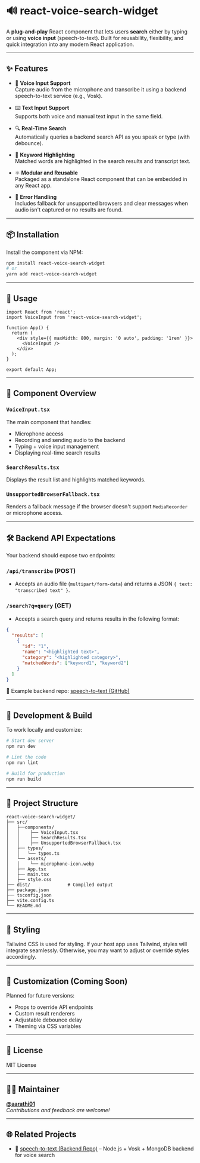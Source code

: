 # 🔊 react-voice-search-widget

A **plug-and-play** React component that lets users **search** either by typing or using **voice input** (speech-to-text). Built for reusability, flexibility, and quick integration into any modern React application.

---

## ✨ Features

- 🎤 **Voice Input Support**  
  Capture audio from the microphone and transcribe it using a backend speech-to-text service (e.g., Vosk).

- ⌨️ **Text Input Support**  
  Supports both voice and manual text input in the same field.

- 🔍 **Real-Time Search**  
  Automatically queries a backend search API as you speak or type (with debounce).

- 🎯 **Keyword Highlighting**  
  Matched words are highlighted in the search results and transcript text.

- ⚛️ **Modular and Reusable**  
  Packaged as a standalone React component that can be embedded in any React app.

- 💬 **Error Handling**  
  Includes fallback for unsupported browsers and clear messages when audio isn't captured or no results are found.

---

## 📦 Installation

Install the component via NPM:

```bash
npm install react-voice-search-widget
# or
yarn add react-voice-search-widget
```

---

## 🚀 Usage

```tsx
import React from 'react';
import VoiceInput from 'react-voice-search-widget';

function App() {
  return (
    <div style={{ maxWidth: 800, margin: '0 auto', padding: '1rem' }}>
      <VoiceInput />
    </div>
  );
}

export default App;
```

---

## 🧱 Component Overview

### `VoiceInput.tsx`

The main component that handles:
- Microphone access
- Recording and sending audio to the backend
- Typing + voice input management
- Displaying real-time search results

### `SearchResults.tsx`

Displays the result list and highlights matched keywords.

### `UnsupportedBrowserFallback.tsx`

Renders a fallback message if the browser doesn't support `MediaRecorder` or microphone access.

---

## 🛠️ Backend API Expectations

Your backend should expose two endpoints:

### `/api/transcribe` (POST)

- Accepts an audio file (`multipart/form-data`) and returns a JSON `{ text: "transcribed text" }`.

### `/search?q=query` (GET)

- Accepts a search query and returns results in the following format:

```json
{
  "results": [
    {
      "id": "1",
      "name": "<highlighted text>",
      "category": "<highlighted category>",
      "matchedWords": ["keyword1", "keyword2"]
    }
  ]
}
```

🔗 Example backend repo: [speech-to-text (GitHub)](https://github.com/aarathi01/speech-to-text)

---

## 🧪 Development & Build

To work locally and customize:

```bash
# Start dev server
npm run dev

# Lint the code
npm run lint

# Build for production
npm run build
```

---

## 🧩 Project Structure

```
react-voice-search-widget/
├── src/
│   ├──components/
│   │    ├── VoiceInput.tsx
│   │    ├── SearchResults.tsx
│   │    ├── UnsupportedBrowserFallback.tsx
│   ├── types/
│   │   └── types.ts
│   └── assets/
│   │    └── microphone-icon.webp
│   ├── App.tsx
│   ├── main.tsx
│   ├── style.css
├── dist/              # Compiled output
├── package.json
├── tsconfig.json
├── vite.config.ts
└── README.md
```

---

## 🎨 Styling

Tailwind CSS is used for styling. If your host app uses Tailwind, styles will integrate seamlessly. Otherwise, you may want to adjust or override styles accordingly.

---

## 📌 Customization (Coming Soon)

Planned for future versions:
- Props to override API endpoints
- Custom result renderers
- Adjustable debounce delay
- Theming via CSS variables

---

## 📃 License

MIT License

---

## 🙋‍♀️ Maintainer

**[@aarathi01](https://github.com/aarathi01)**  
_Contributions and feedback are welcome!_

---

## 🌐 Related Projects

- 🔧 [speech-to-text (Backend Repo)](https://github.com/aarathi01/speech-to-text) – Node.js + Vosk + MongoDB backend for voice search